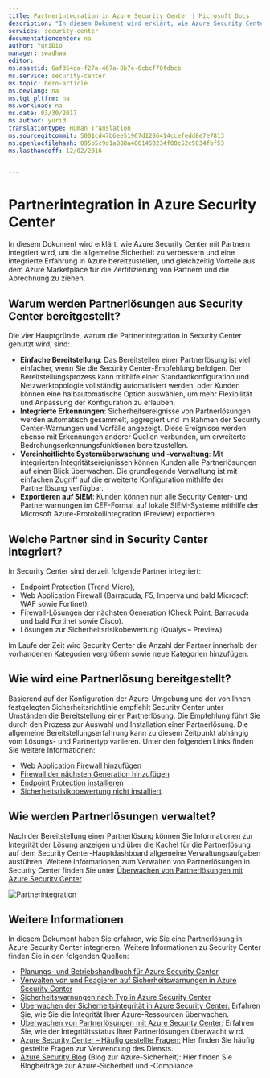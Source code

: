 ```yaml
---
title: Partnerintegration in Azure Security Center | Microsoft Docs
description: "In diesem Dokument wird erklärt, wie Azure Security Center mit Partnern integriert wird, um die allgemeine Sicherheit Ihrer Azure-Ressourcen zu verbessern."
services: security-center
documentationcenter: na
author: YuriDio
manager: swadhwa
editor: 
ms.assetid: 6af354da-f27a-467a-8b7e-6cbcf70fdbcb
ms.service: security-center
ms.topic: hero-article
ms.devlang: na
ms.tgt_pltfrm: na
ms.workload: na
ms.date: 03/30/2017
ms.author: yurid
translationtype: Human Translation
ms.sourcegitcommit: 5001cd47b6ee51967d1286414ccefedd8e7e7813
ms.openlocfilehash: 095b5c9d1a888a4061450234f80c52c5834fbf53
ms.lasthandoff: 12/02/2016


---
```

# <a name="partner-integration-in-azure-security-center"></a>Partnerintegration in Azure Security Center
In diesem Dokument wird erklärt, wie Azure Security Center mit Partnern integriert wird, um die allgemeine Sicherheit zu verbessern und eine integrierte Erfahrung in Azure bereitzustellen, und gleichzeitig Vorteile aus dem Azure Marketplace für die Zertifizierung von Partnern und die Abrechnung zu ziehen.

## <a name="why-deploy-partners-solutions-from-security-center"></a>Warum werden Partnerlösungen aus Security Center bereitgestellt?

Die vier Hauptgründe, warum die Partnerintegration in Security Center genutzt wird, sind:

- **Einfache Bereitstellung**: Das Bereitstellen einer Partnerlösung ist viel einfacher, wenn Sie die Security Center-Empfehlung befolgen. Der Bereitstellungsprozess kann mithilfe einer Standardkonfiguration und Netzwerktopologie vollständig automatisiert werden, oder Kunden können eine halbautomatische Option auswählen, um mehr Flexibilität und Anpassung der Konfiguration zu erlauben.
- **Integrierte Erkennungen**: Sicherheitsereignisse von Partnerlösungen werden automatisch gesammelt, aggregiert und im Rahmen der Security Center-Warnungen und Vorfälle angezeigt. Diese Ereignisse werden ebenso mit Erkennungen anderer Quellen verbunden, um erweiterte Bedrohungserkennungsfunktionen bereitzustellen.
- **Vereinheitlichte Systemüberwachung und -verwaltung**: Mit integrierten Integritätsereignissen können Kunden alle Partnerlösungen auf einen Blick überwachen. Die grundlegende Verwaltung ist mit einfachen Zugriff auf die erweiterte Konfiguration mithilfe der Partnerlösung verfügbar.
- **Exportieren auf SIEM**: Kunden können nun alle Security Center- und Partnerwarnungen im CEF-Format auf lokale SIEM-Systeme mithilfe der Microsoft Azure-Protokollintegration (Preview) exportieren.


## <a name="what-partners-are-integrated-with-security-center"></a>Welche Partner sind in Security Center integriert?
In Security Center sind derzeit folgende Partner integriert:

- Endpoint Protection (Trend Micro), 
- Web Application Firewall (Barracuda, F5, Imperva und bald Microsoft WAF sowie Fortinet), 
- Firewall-Lösungen der nächsten Generation (Check Point, Barracuda und bald Fortinet sowie Cisco). 
- Lösungen zur Sicherheitsrisikobewertung (Qualys – Preview) 

Im Laufe der Zeit wird Security Center die Anzahl der Partner innerhalb der vorhandenen Kategorien vergrößern sowie neue Kategorien hinzufügen. 

## <a name="how-to-deploy-a-partner-solution"></a>Wie wird eine Partnerlösung bereitgestellt?

Basierend auf der Konfiguration der Azure-Umgebung und der von Ihnen festgelegten Sicherheitsrichtlinie empfiehlt Security Center unter Umständen die Bereitstellung einer Partnerlösung. Die Empfehlung führt Sie durch den Prozess zur Auswahl und Installation einer Partnerlösung. Die allgemeine Bereitstellungserfahrung kann zu diesem Zeitpunkt abhängig vom Lösungs- und Partnertyp variieren. Unter den folgenden Links finden Sie weitere Informationen:

- [Web Application Firewall hinzufügen](security-center-add-web-application-firewall.md)
- [Firewall der nächsten Generation hinzufügen](security-center-add-next-generation-firewall.md)
- [Endpoint Protection installieren](security-center-install-endpoint-protection.md)
- [Sicherheitsrisikobewertung nicht installiert](security-center-vulnerability-assessment-recommendations.md)

## <a name="how-to-manage-partner-solutions"></a>Wie werden Partnerlösungen verwaltet?

Nach der Bereitstellung einer Partnerlösung können Sie Informationen zur Integrität der Lösung anzeigen und über die Kachel für die Partnerlösung auf dem Security Center-Hauptdashboard allgemeine Verwaltungsaufgaben ausführen. Weitere Informationen zum Verwalten von Partnerlösungen in Security Center finden Sie unter [Überwachen von Partnerlösungen mit Azure Security Center](security-center-partner-solutions.md).

![Partnerintegration](./media/security-center-partner-integration/security-center-partner-integration-fig1-new.png)


## <a name="see-also"></a>Weitere Informationen
In diesem Dokument haben Sie erfahren, wie Sie eine Partnerlösung in Azure Security Center integrieren. Weitere Informationen zu Security Center finden Sie in den folgenden Quellen:

* [Planungs- und Betriebshandbuch für Azure Security Center](security-center-planning-and-operations-guide.md)
* [Verwalten von und Reagieren auf Sicherheitswarnungen in Azure Security Center](security-center-managing-and-responding-alerts.md)
* [Sicherheitswarnungen nach Typ in Azure Security Center](security-center-alerts-type.md)
* [Überwachen der Sicherheitsintegrität in Azure Security Center:](security-center-monitoring.md) Erfahren Sie, wie Sie die Integrität Ihrer Azure-Ressourcen überwachen.
* [Überwachen von Partnerlösungen mit Azure Security Center:](security-center-partner-solutions.md) Erfahren Sie, wie der Integritätsstatus Ihrer Partnerlösungen überwacht wird.
* [Azure Security Center – Häufig gestellte Fragen:](security-center-faq.md) Hier finden Sie häufig gestellte Fragen zur Verwendung des Diensts.
* [Azure Security Blog](http://blogs.msdn.com/b/azuresecurity/) (Blog zur Azure-Sicherheit): Hier finden Sie Blogbeiträge zur Azure-Sicherheit und -Compliance.


